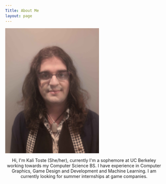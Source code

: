 ```yaml
---
Title: About Me
layout: page
---
```

<img src=me.png width=300 align=middle>
<p align=middle>
  Hi, I'm Kali Toste (She/her), currently I'm a sophemore at UC Berkeley working towards my Computer Science BS. I have experience in Computer Graphics, Game Design and Development and Machine Learning. I am currently looking for summer internships at game companies.
</p>

